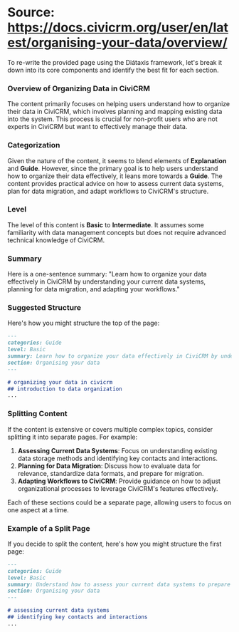 # Source: https://docs.civicrm.org/user/en/latest/organising-your-data/overview/

To re-write the provided page using the Diátaxis framework, let's break it down into its core components and identify the best fit for each section.

### Overview of Organizing Data in CiviCRM

The content primarily focuses on helping users understand how to organize their data in CiviCRM, which involves planning and mapping existing data into the system. This process is crucial for non-profit users who are not experts in CiviCRM but want to effectively manage their data.

### Categorization

Given the nature of the content, it seems to blend elements of **Explanation** and **Guide**. However, since the primary goal is to help users understand how to organize their data effectively, it leans more towards a **Guide**. The content provides practical advice on how to assess current data systems, plan for data migration, and adapt workflows to CiviCRM's structure.

### Level

The level of this content is **Basic** to **Intermediate**. It assumes some familiarity with data management concepts but does not require advanced technical knowledge of CiviCRM.

### Summary

Here is a one-sentence summary:
"Learn how to organize your data effectively in CiviCRM by understanding your current data systems, planning for data migration, and adapting your workflows."

### Suggested Structure

Here's how you might structure the top of the page:

```markdown
---
categories: Guide
level: Basic
summary: Learn how to organize your data effectively in CiviCRM by understanding your current data systems, planning for data migration, and adapting your workflows.
section: Organising your data
---

# organizing your data in civicrm
## introduction to data organization
...

```

### Splitting Content

If the content is extensive or covers multiple complex topics, consider splitting it into separate pages. For example:

1. **Assessing Current Data Systems**: Focus on understanding existing data storage methods and identifying key contacts and interactions.
2. **Planning for Data Migration**: Discuss how to evaluate data for relevance, standardize data formats, and prepare for migration.
3. **Adapting Workflows to CiviCRM**: Provide guidance on how to adjust organizational processes to leverage CiviCRM's features effectively.

Each of these sections could be a separate page, allowing users to focus on one aspect at a time.

### Example of a Split Page

If you decide to split the content, here's how you might structure the first page:

```markdown
---
categories: Guide
level: Basic
summary: Understand how to assess your current data systems to prepare for migration to CiviCRM.
section: Organising your data
---

# assessing current data systems
## identifying key contacts and interactions
...